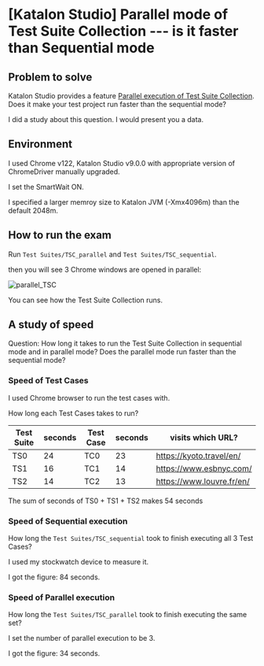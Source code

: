 # [Katalon Studio] Parallel mode of Test Suite Collection --- is it faster than Sequential mode

## Problem to solve

Katalon Studio provides a feature [Parallel execution of Test Suite Collection](https://docs.katalon.com/docs/katalon-studio/execute-tests/execute-test-suite-collections-in-katalon-studio#parallel-mode). Does it make your test project run faster than the sequential mode?

I did a study about this question. I would present you a data.

## Environment

I used Chrome v122, Katalon Studio v9.0.0 with appropriate version of ChromeDriver manually upgraded.

I set the SmartWait ON.

I specified a larger memroy size to Katalon JVM (-Xmx4096m) than the default 2048m.

## How to run the exam

Run `Test Suites/TSC_parallel` and `Test Suites/TSC_sequential`.

then you will see 3 Chrome windows are opened in parallel:

![parallel_TSC](https://kazurayam.github.io/ks_parallel_testsuitecollection_can_hurt/images/parallel_TSC.png)

You can see how the Test Suite Collection runs.

## A study of speed

Question: How long it takes to run the Test Suite Collection in sequential mode and in parallel mode? Does the parallel mode run faster than the sequential mode?

### Speed of Test Cases

I used Chrome browser to run the test cases with.

How long each Test Cases takes to run?

|Test Suite|seconds|Test Case|seconds| visits which URL?        |
|----------|-------|---------|-------|--------------------------|
|TS0       | 24    |TC0      | 23    |https://kyoto.travel/en/  |
|TS1       | 16    |TC1      | 14    |https://www.esbnyc.com/   |
|TS2       | 14    |TC2      | 13    |https://www.louvre.fr/en/ |

The sum of seconds of TS0 + TS1 + TS2 makes 54 seconds

### Speed of Sequential execution

How long the `Test Suites/TSC_sequential` took to finish executing all 3 Test Cases?

I used my stockwatch device to measure it.

I got the figure: 84 seconds.


### Speed of Parallel execution

How long the `Test Suites/TSC_parallel` took to finish executing the same set?

I set the number of parallel execution to be 3.

I got the figure: 34 seconds.

